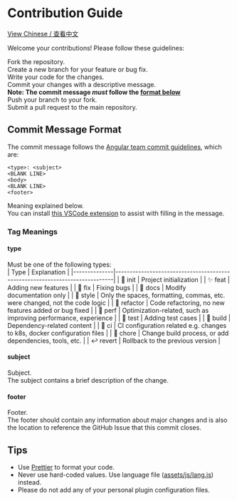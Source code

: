 # Contribution Guide

[View Chinese / 查看中文](./docs/CONTRIBUTING.zh-CN.md)

Welcome your contributions! Please follow these guidelines:  

Fork the repository.  
Create a new branch for your feature or bug fix.  
Write your code for the changes.  
Commit your changes with a descriptive message.  
**Note: The commit message _must_ follow the [format below](#commit-message-format)**  
Push your branch to your fork.  
Submit a pull request to the main repository.  

## Commit Message Format

The commit message follows the [Angular team commit guidelines](https://github.com/angular/angular.js/blob/master/DEVELOPERS.md#-git-commit-guidelines), which are:  

```
<type>: <subject>
<BLANK LINE>
<body>
<BLANK LINE>
<footer>
```

Meaning explained below.  
You can install [this VSCode extension](https://marketplace.visualstudio.com/items?itemName=redjue.git-commit-plugin) to assist with filling in the message.  

### Tag Meanings

#### type
Must be one of the following types:  
|     Type     |                                 Explanation                                 |
|--------------|-----------------------------------------------------------------------------|
| 🎉 init     | Project initialization                                                      |
| ✨ feat     | Adding new features                                                         |
| 🐞 fix      | Fixing bugs                                                                 |
| 📃 docs     | Modify documentation only                                                   |
| 🌈 style    | Only the spaces, formatting, commas, etc. were changed, not the code logic  |
| 🦄 refactor | Code refactoring, no new features added or bug fixed                        |
| 🎈 perf     | Optimization-related, such as improving performance, experience             |
| 🧪 test     | Adding test cases                                                           |
| 🔧 build    | Dependency-related content                                                  |
| 🐎 ci       | CI configuration related e.g. changes to k8s, docker configuration files    |
| 🐳 chore    | Change build process, or add dependencies, tools, etc.                      |
| ↩ revert    | Rollback to the previous version                                            |

#### subject
Subject.  
The subject contains a brief description of the change.  

#### footer
Footer.  
The footer should contain any information about major changes and is also the location to reference the GitHub Issue that this commit closes.  

## Tips
- Use [Prettier](https://prettier.io) to format your code.
- Never use hard-coded values. Use language file ([assets/js/lang.js](./assets/js/lang.js)) instead.
- Please do not add any of your personal plugin configuration files.